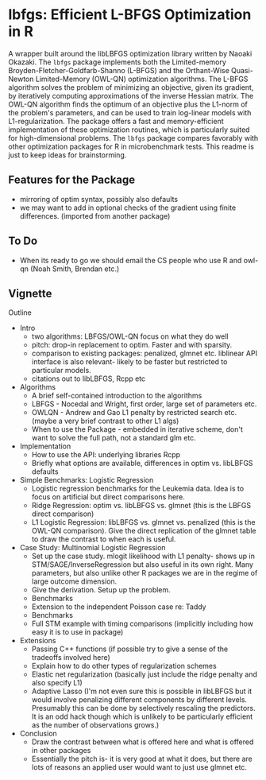 lbfgs: Efficient L-BFGS Optimization in R
======

A wrapper built around the libLBFGS optimization library written by Naoaki Okazaki. The `lbfgs` package implements both the Limited-memory Broyden-Fletcher-Goldfarb-Shanno (L-BFGS) and the Orthant-Wise Quasi-Newton Limited-Memory (OWL-QN) optimization algorithms. The L-BFGS algorithm solves the problem of minimizing an objective, given its gradient, by iteratively computing approximations of the inverse Hessian matrix. The OWL-QN algorithm finds the optimum of an objective plus the L1-norm of the problem's parameters, and can be used to train log-linear models with L1-regularization. The package offers a fast and memory-efficient implementation of these optimization routines, which is particularly suited for high-dimensional problems. The `lbfgs` package compares favorably with other optimization packages for R in microbenchmark tests. This readme is just to keep ideas for brainstorming.

Features for the Package
-----
* mirroring of optim syntax, possibly also defaults
* we may want to add in optional checks of the gradient using finite differences. (imported from another package)

To Do
-----
* When its ready to go we should email the CS people who use R and owl-qn (Noah Smith, Brendan etc.)


Vignette
-----
Outline
* Intro
	* two algorithms: LBFGS/OWL-QN focus on what they do well
	* pitch: drop-in replacement to optim.  Faster and with sparsity.
    * comparison to existing packages: penalized, glmnet etc. liblinear API interface is also relevant- likely to be faster but restricted to particular models.  
	* citations out to libLBFGS, Rcpp etc
* Algorithms
	* A brief self-contained introduction to the algorithms
	* LBFGS - Nocedal and Wright, first order, large set of parameters etc.
	* OWLQN - Andrew and Gao L1 penalty by restricted search etc. (maybe a very brief contrast to other L1 algs)
	* When to use the Package - embedded in iterative scheme, don't want to solve the full path, not a standard glm etc. 
* Implementation
	* How to use the API: underlying libraries Rcpp
	* Briefly what options are available, differences in optim vs. libLBFGS defaults
* Simple Benchmarks: Logistic Regression
	* Logistic regression benchmarks for the Leukemia data.  Idea is to focus on artificial but direct comparisons here.
	* Ridge Regression: optim vs. libLBFGS vs. glmnet (this is the LBFGS direct comparison)
	* L1 Logistic Regression: libLBFGS vs. glmnet vs. penalized (this is the OWL-QN comparison).  Give the direct replication of the glmnet table to draw the contrast to when each is useful.
* Case Study: Multinomial Logistic Regression
	* Set up the case study.  mlogit likelihood with L1 penalty- shows up in STM/SAGE/InverseRegression but also useful in its own right.  Many parameters, but also unlike other R packages we are in the regime of large outcome dimension.
	* Give the derivation.  Setup up the problem.
	* Benchmarks
	* Extension to the independent Poisson case re: Taddy
	* Benchmarks
	* Full STM example with timing comparisons (implicitly including how easy it is to use in package)
* Extensions
	* Passing C++ functions (if possible try to give a sense of the tradeoffs involved here)
	* Explain how to do other types of regularization schemes
	* Elastic net regularization (basically just include the ridge penalty and also specify L1)
	* Adaptive Lasso (I'm not even sure this is possible in libLBFGS but it would involve penalizing different components by different levels.  Presumably this can be done by selectively rescaling the predictors.  It is an odd hack though which is unlikely to be particularly efficient as the number of observations grows.)
* Conclusion
	* Draw the contrast between what is offered here and what is offered in other packages
	* Essentially the pitch is- it is very good at what it does, but there are lots of reasons an applied user would want to just use glmnet etc.





